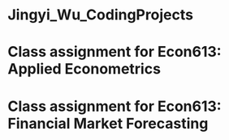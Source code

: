 # Jingyi_Wu_CodingProjects
# Class assignment for Econ613: Applied Econometrics
# Class assignment for Econ613: Financial Market Forecasting
